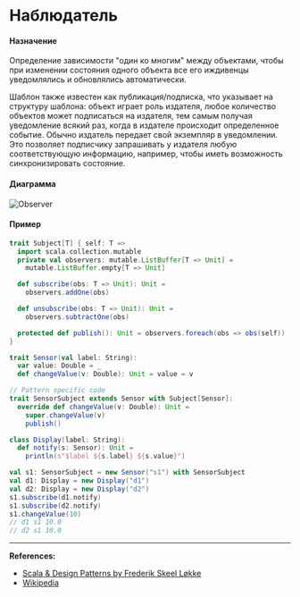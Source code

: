 # Наблюдатель

#### Назначение

Определение зависимости "один ко многим" между объектами, 
чтобы при изменении состояния одного объекта все его иждивенцы уведомлялись и обновлялись автоматически.

Шаблон также известен как публикация/подписка, что указывает на структуру шаблона: 
объект играет роль издателя, любое количество объектов может подписаться на издателя, 
тем самым получая уведомление всякий раз, когда в издателе происходит определенное событие. 
Обычно издатель передает свой экземпляр в уведомлении. 
Это позволяет подписчику запрашивать у издателя любую соответствующую информацию, 
например, чтобы иметь возможность синхронизировать состояние.

#### Диаграмма

![Observer](https://upload.wikimedia.org/wikipedia/commons/b/bd/Observer_UML_smal.png?uselang=ru)

#### Пример

```scala
trait Subject[T] { self: T =>
  import scala.collection.mutable
  private val observers: mutable.ListBuffer[T => Unit] =
    mutable.ListBuffer.empty[T => Unit]

  def subscribe(obs: T => Unit): Unit =
    observers.addOne(obs)

  def unsubscribe(obs: T => Unit): Unit =
    observers.subtractOne(obs)

  protected def publish(): Unit = observers.foreach(obs => obs(self))
}
```

```scala
trait Sensor(val label: String):
  var value: Double = _
  def changeValue(v: Double): Unit = value = v

// Pattern specific code
trait SensorSubject extends Sensor with Subject[Sensor]:
  override def changeValue(v: Double): Unit =
    super.changeValue(v)
    publish()

class Display(label: String):
  def notify(s: Sensor): Unit =
    println(s"$label ${s.label} ${s.value}")
```

```scala
val s1: SensorSubject = new Sensor("s1") with SensorSubject
val d1: Display = new Display("d1")
val d2: Display = new Display("d2")
s1.subscribe(d1.notify)
s1.subscribe(d2.notify)
s1.changeValue(10)
// d1 s1 10.0
// d2 s1 10.0
```


---

**References:**
- [Scala & Design Patterns by Frederik Skeel Løkke](https://www.scala-lang.org/old/sites/default/files/FrederikThesis.pdf)
- [Wikipedia](https://ru.wikipedia.org/wiki/%D0%9D%D0%B0%D0%B1%D0%BB%D1%8E%D0%B4%D0%B0%D1%82%D0%B5%D0%BB%D1%8C_(%D1%88%D0%B0%D0%B1%D0%BB%D0%BE%D0%BD_%D0%BF%D1%80%D0%BE%D0%B5%D0%BA%D1%82%D0%B8%D1%80%D0%BE%D0%B2%D0%B0%D0%BD%D0%B8%D1%8F))
